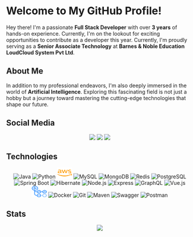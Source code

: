 # Welcome to My GitHub Profile!

Hey there! I'm a passionate **Full Stack Developer** with over **3 years** of hands-on experience. Currently, I'm on the lookout for exciting opportunities to contribute as a developer this year. Currently, I'm proudly serving as a **Senior Associate Technology** at **Barnes & Noble Education LoudCloud System Pvt Ltd**.

## About Me

In addition to my professional endeavors, I'm also deeply immersed in the world of **Artificial Intelligence**. Exploring this fascinating field is not just a hobby but a journey toward mastering the cutting-edge technologies that shape our future.

## Social Media
<div align="center">
  <a href="https://x.com/Prajwal__Thorat?t=-JCMbpqMwdVY282P_LhQIw&s=09" target="_blank"> <img height="30" src="https://img.shields.io/badge/Twitter-%23333?style=for-the-badge&logo=twitter&logoColor=white" target="_blank"></a>
  <a href="https://www.linkedin.com/in/thoratprajwal/" target="_blank"> <img height="30" src="https://img.shields.io/badge/LinkedIn-%23333?style=for-the-badge&logo=linkedin&logoColor=white"   target="_blank"></a>
  <a href="mailto:thoratprajwal2@gmail.com"><img height="30" src="https://img.shields.io/badge/-Gmail-%23333?style=for-the-badge&logo=gmail&logoColor=white" target="_blank"></a>
</div>

## Technologies
<div align="center">
  <img alt="Java" height="30" width="40" src="https://cdn.jsdelivr.net/gh/devicons/devicon/icons/java/java-original.svg" />
  <img alt="Python" height="30" width="40" src="https://cdn.jsdelivr.net/gh/devicons/devicon/icons/python/python-original.svg" />
  <img alt="AWS" height="30" width="40" src="https://github.com/devicons/devicon/blob/v2.16.0/icons/amazonwebservices/amazonwebservices-plain-wordmark.svg" />
  <img alt="MySQL" height="30" width="40" src="https://cdn.jsdelivr.net/gh/devicons/devicon/icons/mysql/mysql-original.svg" />
  <img alt="MongoDB" height="30" width="40" src="https://cdn.jsdelivr.net/gh/devicons/devicon/icons/mongodb/mongodb-original.svg" />
  <img alt="Redis" height="30" width="40" src="https://cdn.jsdelivr.net/gh/devicons/devicon/icons/redis/redis-original.svg" />
  <img alt="PostgreSQL" height="30" width="40" src="https://cdn.jsdelivr.net/gh/devicons/devicon/icons/postgresql/postgresql-original.svg" />
  <img alt="Spring Boot" height="30" width="40" src="https://cdn.jsdelivr.net/gh/devicons/devicon/icons/spring/spring-original.svg" />
  <img alt="Hibernate" height="30" width="40" src="https://cdn.jsdelivr.net/gh/devicons/devicon/icons/hibernate/hibernate-original.svg" />
  <img alt="Node.js" height="30" width="40" src="https://cdn.jsdelivr.net/gh/devicons/devicon/icons/nodejs/nodejs-original.svg" />
  <img alt="Express" height="30" width="40" src="https://cdn.jsdelivr.net/gh/devicons/devicon/icons/express/express-original.svg" />
  <img alt="GraphQL" height="30" width="40" src="https://cdn.jsdelivr.net/gh/devicons/devicon/icons/graphql/graphql-plain.svg" />
  <img alt="Vue.js" height="30" width="40" src="https://cdn.jsdelivr.net/gh/devicons/devicon/icons/vuejs/vuejs-original.svg" />
  <img alt="GitHub Actions" height="30" width="40" src="https://github.com/devicons/devicon/blob/v2.16.0/icons/githubactions/githubactions-original.svg" />
  <img alt="Docker" height="30" width="40" src="https://cdn.jsdelivr.net/gh/devicons/devicon/icons/docker/docker-original.svg" />
  <img alt="Git" height="30" width="40" src="https://cdn.jsdelivr.net/gh/devicons/devicon/icons/git/git-original.svg" />
  <img alt="Maven" height="30" width="40" src="https://cdn.jsdelivr.net/gh/devicons/devicon/icons/maven/maven-original.svg" />
  <img alt="Swagger" height="30" width="40" src="https://cdn.jsdelivr.net/gh/devicons/devicon/icons/swagger/swagger-original.svg" />
  <img alt="Postman" height="30" width="40" src="https://cdn.jsdelivr.net/gh/devicons/devicon/icons/postman/postman-original.svg" />
</div>

## Stats


<div align="center">
  <img height="200em" src="https://github-readme-stats.vercel.app/api/top-langs/?username=PrajwalThorat&layout=donut&theme=radical">
</div>
